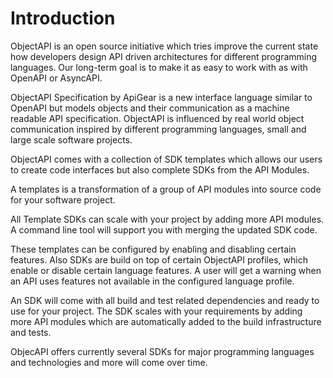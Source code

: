 # Introduction

ObjectAPI is an open source initiative which tries improve the current state how developers design API driven architectures for different programming languages. Our long-term goal is to make it as easy to work with as with OpenAPI or AsyncAPI.

ObjectAPI Specification by ApiGear is a new interface language similar to OpenAPI but models objects and their communication as a machine readable API specification. ObjectAPI is influenced by real world object communication inspired by different programming languages, small and large scale software projects.

ObjectAPI comes with a collection of SDK templates which allows our users to create code interfaces but also complete SDKs from the API Modules.

A templates is a transformation of a group of API modules into source code for your software project.

All Template SDKs can scale with your project by adding more API modules. A command line tool will support you with merging the updated SDK code.

These templates can be configured by enabling and disabling certain features. Also SDKs are build on top of certain ObjectAPI profiles, which enable or disable certain language features. A user will get a warning when an API uses features not available in the configured language profile.


An SDK will come with all build and test related dependencies and ready to use for your project. The SDK scales with your requirements by adding more API modules which are automatically added to the build infrastructure and tests.

ObjecAPI offers currently several SDKs for major programming languages and technologies and more will come over time.